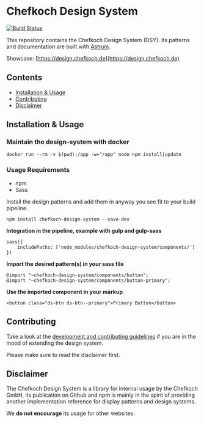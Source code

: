# Chefkoch Design System
[![Build Status](https://travis-ci.org/chefkoch-dev/design-system.svg?branch=master)](https://travis-ci.org/chefkoch-dev/design-system)

This repository contains the Chefkoch Design System (DSY). 
Its patterns and documentation are built with
[Astrum](http://astrum.nodividestudio.com/).

Showcase: [https://design.chefkoch.de](https://design.chefkoch.de)

## Contents
* [Installation & Usage](#installation--usage)
* [Contributing](#contributing)
* [Disclaimer](#disclaimer)

## Installation & Usage

### Maintain the design-system with docker

    docker run --rm -v $(pwd):/app -w="/app" node npm install|update

### Usage Requirements

* npm
* Sass

Install the design patterns and add them in anyway you see fit to
your build pipeline.

    npm install chefkoch-design-system --save-dev

**Integration in the pipeline, example with gulp and gulp-sass**

    sass({
        includePaths: ['node_modules/chefkoch-design-system/components/']
    })

**Import the desired pattern(s) in your sass file**

    @import "~chefkoch-design-system/components/button";
    @import "~chefkoch-design-system/components/button-primary";

**Use the imported component in your markup**

    <button class="ds-btn ds-btn--primary">Primary Button</button>


## Contributing
Take a look at the [development and contributing guidelines](CONTRIBUTING.md) if you are in the
mood of extending the design system.

Please make sure to read the disclaimer first.

## Disclaimer
The Chefkoch Design System is a library for internal usage by the Chefkoch GmbH, its publication on Github and npm
 is mainly in the spirit of providing another implementation reference for display patterns and design systems.

We **do not encourage** its usage for other websites.
